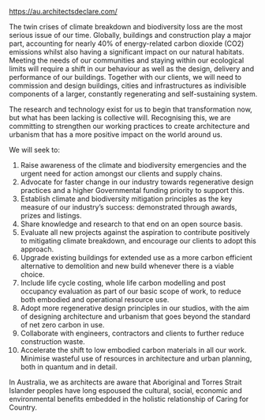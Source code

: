 https://au.architectsdeclare.com/

The twin crises of climate breakdown and biodiversity loss are the most serious issue of our time. Globally, buildings and construction play a major part, accounting for nearly 40% of energy-related carbon dioxide (CO2) emissions whilst also having a significant impact on our natural habitats. Meeting the needs of our communities and staying within our ecological limits will require a shift in our behaviour as well as the design, delivery and performance of our buildings. Together with our clients, we will need to commission and design buildings, cities and infrastructures as indivisible components of a larger, constantly regenerating and self-sustaining system.

The research and technology exist for us to begin that transformation now, but what has been lacking is collective will. Recognising this, we are committing to strengthen our working practices to create architecture and urbanism that has a more positive impact on the world around us.

We will seek to:
1. Raise awareness of the climate and biodiversity emergencies and the urgent need for action amongst our clients and supply chains.
2. Advocate for faster change in our industry towards regenerative design practices and a higher Governmental funding priority to support this.
3. Establish climate and biodiversity mitigation principles as the key measure of our industry’s success: demonstrated through awards, prizes and listings.
4. Share knowledge and research to that end on an open source basis.
5. Evaluate all new projects against the aspiration to contribute positively to mitigating climate breakdown, and encourage our clients to adopt this approach.
6. Upgrade existing buildings for extended use as a more carbon efficient alternative to demolition and new build whenever there is a viable choice.
7. Include life cycle costing, whole life carbon modelling and post occupancy evaluation as part of our basic scope of work, to reduce both embodied and operational resource use.
8. Adopt more regenerative design principles in our studios, with the aim of designing architecture and urbanism that goes beyond the standard of net zero carbon in use.
9. Collaborate with engineers, contractors and clients to further reduce construction waste.
10. Accelerate the shift to low embodied carbon materials in all our work. Minimise wasteful use of resources in architecture and urban planning, both in quantum and in detail.

In Australia, we as architects are aware that Aboriginal and Torres Strait Islander peoples have long espoused the cultural, social, economic and environmental benefits embedded in the holistic relationship of Caring for Country.
